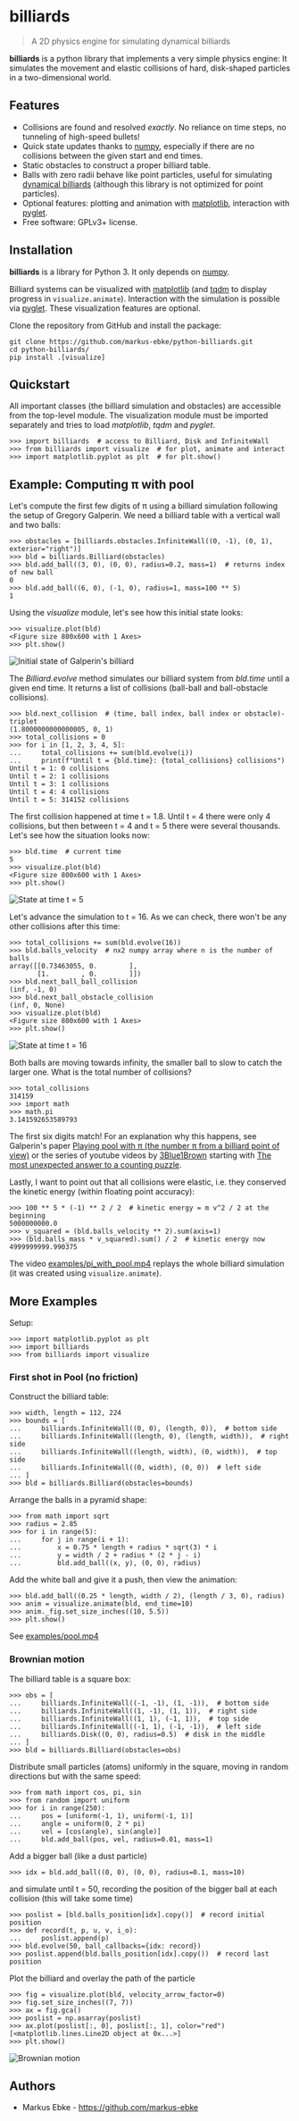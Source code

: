 # billiards

> A 2D physics engine for simulating dynamical billiards

**billiards** is a python library that implements a very simple physics engine:
It simulates the movement and elastic collisions of hard, disk-shaped particles in a two-dimensional world.



## Features

- Collisions are found and resolved *exactly*. No reliance on time steps, no tunneling of high-speed bullets!
- Quick state updates thanks to [numpy](https://numpy.org), especially if there are no collisions between the given start and end times.
- Static obstacles to construct a proper billiard table.
- Balls with zero radii behave like point particles, useful for simulating [dynamical billiards](https://en.wikipedia.org/wiki/Dynamical_billiards) (although this library is not optimized for point particles).
- Optional features: plotting and animation with [matplotlib](https://matplotlib.org), interaction with [pyglet](http://pyglet.org).
- Free software: GPLv3+ license.



## Installation

**billiards** is a library for Python 3.
It only depends on [numpy](https://numpy.org).

Billiard systems can be visualized with [matplotlib](https://matplotlib.org) (and [tqdm](https://tqdm.github.io) to display progress in `visualize.animate`).
Interaction with the simulation is possible via [pyglet](http://pyglet.org).
These visualization features are optional.

Clone the repository from GitHub and install the package:

```shell
git clone https://github.com/markus-ebke/python-billiards.git
cd python-billiards/
pip install .[visualize]
```



## Quickstart

All important classes (the billiard simulation and obstacles) are accessible from the top-level module.
The visualization module must be imported separately and tries to load *matplotlib*, *tqdm* and *pyglet*.

```pycon
>>> import billiards  # access to Billiard, Disk and InfiniteWall
>>> from billiards import visualize  # for plot, animate and interact
>>> import matplotlib.pyplot as plt  # for plt.show()
```


## Example: Computing π with pool

Let's compute the first few digits of π using a billiard simulation following the setup of Gregory Galperin.
We need a billiard table with a vertical wall and two balls:

```pycon
>>> obstacles = [billiards.obstacles.InfiniteWall((0, -1), (0, 1), exterior="right")]
>>> bld = billiards.Billiard(obstacles)
>>> bld.add_ball((3, 0), (0, 0), radius=0.2, mass=1)  # returns index of new ball
0
>>> bld.add_ball((6, 0), (-1, 0), radius=1, mass=100 ** 5)
1
```

Using the _visualize_ module, let's see how this initial state looks:

```pycon
>>> visualize.plot(bld)
<Figure size 800x600 with 1 Axes>
>>> plt.show()
```

![Initial state of Galperin's billiard](docs/_images/quickstart_1.svg)


The _Billiard.evolve_ method simulates our billiard system from _bld.time_ until a given end time.
It returns a list of collisions (ball-ball and ball-obstacle collisions).

```pycon
>>> bld.next_collision  # (time, ball index, ball index or obstacle)-triplet
(1.8000000000000005, 0, 1)
>>> total_collisions = 0
>>> for i in [1, 2, 3, 4, 5]:
...     total_collisions += sum(bld.evolve(i))
...     print(f"Until t = {bld.time}: {total_collisions} collisions")
Until t = 1: 0 collisions
Until t = 2: 1 collisions
Until t = 3: 1 collisions
Until t = 4: 4 collisions
Until t = 5: 314152 collisions
```

The first collision happened at time t = 1.8.
Until t = 4 there were only 4 collisions, but then between t = 4 and t = 5 there were several thousands.
Let's see how the situation looks now:

```pycon
>>> bld.time  # current time
5
>>> visualize.plot(bld)
<Figure size 800x600 with 1 Axes>
>>> plt.show()
```

![State at time t = 5](docs/_images/quickstart_2.svg)


Let's advance the simulation to t = 16.
As we can check, there won't be any other collisions after this time:

```pycon
>>> total_collisions += sum(bld.evolve(16))
>>> bld.balls_velocity  # nx2 numpy array where n is the number of balls
array([[0.73463055, 0.        ],
       [1.        , 0.        ]])
>>> bld.next_ball_ball_collision
(inf, -1, 0)
>>> bld.next_ball_obstacle_collision
(inf, 0, None)
>>> visualize.plot(bld)
<Figure size 800x600 with 1 Axes>
>>> plt.show()
```

![State at time t = 16](docs/_images/quickstart_3.svg)


Both balls are moving towards infinity, the smaller ball to slow to catch the larger one.
What is the total number of collisions?

```pycon
>>> total_collisions
314159
>>> import math
>>> math.pi
3.141592653589793
```

The first six digits match!
For an explanation why this happens, see Galperin's paper [Playing pool with π (the number π from a billiard point of view)](https://www.maths.tcd.ie/~lebed/Galperin.%20Playing%20pool%20with%20pi.pdf) or the series of youtube videos by [3Blue1Brown](https://www.youtube.com/channel/UCYO_jab_esuFRV4b17AJtAw) starting with [The most unexpected answer to a counting puzzle](https://www.youtube.com/watch?v=HEfHFsfGXjs).

Lastly, I want to point out that all collisions were elastic, i.e. they conserved the kinetic energy (within floating point accuracy):

```pycon
>>> 100 ** 5 * (-1) ** 2 / 2  # kinetic energy = m v^2 / 2 at the beginning
5000000000.0
>>> v_squared = (bld.balls_velocity ** 2).sum(axis=1)
>>> (bld.balls_mass * v_squared).sum() / 2  # kinetic energy now
4999999999.990375
```

The video [examples/pi_with_pool.mp4](examples/pi_with_pool.mp4) replays the whole billiard simulation (it was created using `visualize.animate`).



## More Examples

Setup:

```pycon
>>> import matplotlib.pyplot as plt
>>> import billiards
>>> from billiards import visualize
```



### First shot in Pool (no friction)

Construct the billiard table:

```pycon
>>> width, length = 112, 224
>>> bounds = [
...     billiards.InfiniteWall((0, 0), (length, 0)),  # bottom side
...     billiards.InfiniteWall((length, 0), (length, width)),  # right side
...     billiards.InfiniteWall((length, width), (0, width)),  # top side
...     billiards.InfiniteWall((0, width), (0, 0))  # left side
... ]
>>> bld = billiards.Billiard(obstacles=bounds)
```

Arrange the balls in a pyramid shape:

```pycon
>>> from math import sqrt
>>> radius = 2.85
>>> for i in range(5):
...     for j in range(i + 1):
...         x = 0.75 * length + radius * sqrt(3) * i
...         y = width / 2 + radius * (2 * j - i)
...         bld.add_ball((x, y), (0, 0), radius)
```

Add the white ball and give it a push, then view the animation:

```pycon
>>> bld.add_ball((0.25 * length, width / 2), (length / 3, 0), radius)
>>> anim = visualize.animate(bld, end_time=10)
>>> anim._fig.set_size_inches((10, 5.5))
>>> plt.show()
```

See [examples/pool.mp4](./examples/pool.mp4)



### Brownian motion

The billiard table is a square box:

```pycon
>>> obs = [
...     billiards.InfiniteWall((-1, -1), (1, -1)),  # bottom side
...     billiards.InfiniteWall((1, -1), (1, 1)),  # right side
...     billiards.InfiniteWall((1, 1), (-1, 1)),  # top side
...     billiards.InfiniteWall((-1, 1), (-1, -1)),  # left side
...     billiards.Disk((0, 0), radius=0.5)  # disk in the middle
... ]
>>> bld = billiards.Billiard(obstacles=obs)
```

Distribute small particles (atoms) uniformly in the square, moving in random directions but with the same speed:

```pycon
>>> from math import cos, pi, sin
>>> from random import uniform
>>> for i in range(250):
...     pos = [uniform(-1, 1), uniform(-1, 1)]
...     angle = uniform(0, 2 * pi)
...     vel = [cos(angle), sin(angle)]
...     bld.add_ball(pos, vel, radius=0.01, mass=1)
```

Add a bigger ball (like a dust particle)

```pycon
>>> idx = bld.add_ball((0, 0), (0, 0), radius=0.1, mass=10)
```

and simulate until t = 50, recording the position of the bigger ball at each collision (this will take some time)

```pycon
>>> poslist = [bld.balls_position[idx].copy()]  # record initial position
>>> def record(t, p, u, v, i_o):
...     poslist.append(p)
>>> bld.evolve(50, ball_callbacks={idx: record})
>>> poslist.append(bld.balls_position[idx].copy())  # record last position
```

Plot the billiard and overlay the path of the particle

```pycon
>>> fig = visualize.plot(bld, velocity_arrow_factor=0)
>>> fig.set_size_inches((7, 7))
>>> ax = fig.gca()
>>> poslist = np.asarray(poslist)
>>> ax.plot(poslist[:, 0], poslist[:, 1], color="red")
[<matplotlib.lines.Line2D object at 0x...>]
>>> plt.show()
```

![Brownian motion](docs/_images/brownian_motion.svg)



## Authors

- Markus Ebke - <https://github.com/markus-ebke>
